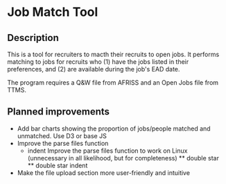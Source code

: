 # Job Match Tool

## Description
This is a tool for recruiters to macth their recruits to open jobs. It performs matching to jobs for recruits who (1) have the jobs listed in their preferences, and (2) are available during the job's EAD date.

The program requires a Q&W file from AFRISS and an Open Jobs file from TTMS.

## Planned improvements
* Add bar charts showing the proportion of jobs/people matched and unmatched. Use D3 or base JS
* Improve the parse files function
  * indent Improve the parse files function to work on Linux (unnecessary in all likelihood, but for completeness)
** double star
  ** double star indent
* Make the file upload section more user-friendly and intuitive
